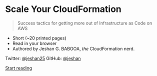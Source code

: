 # Scale Your CloudFormation

> Success tactics for getting more out of Infrastructure as Code on AWS

- Short (~20 printed pages)
- Read in your browser
- Authored by Jeshan G. BABOOA, *the* CloudFormation nerd.

Twitter: [@jeshan25](https://twitter.com/jeshan25)
GitHub: [@jeshan](https://github.com/jeshan)

[Start reading](#preface)
